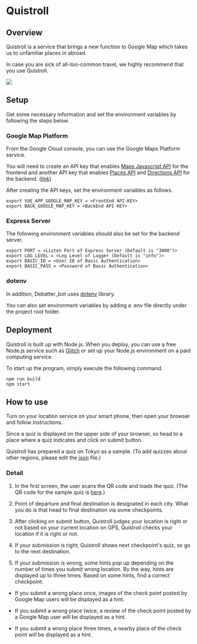 # Quistroll

## Overview

Quistroll is a service that brings a new function to Google Map which takes us to unfamiliar places in abroad.

In case you are sick of all-too-common travel, we highly recommend that you use Quistroll.

[![](https://img.youtube.com/vi/Zf3ldja1VyM/0.jpg)](https://www.youtube.com/watch?v=Zf3ldja1VyM)

## Setup
Get some necessary information and set the environment variables by following the steps below.

### Google Map Platform

From the Google Cloud console, you can use the Google Maps Platform service.

You will need to create an API key that enables [Maps Javascript API](https://developers.google.com/maps/documentation/javascript/overview) for the frontend and another API key that enables [Places API](https://developers.google.com/maps/documentation/places/web-service) and [Directions API](https://developers.google.com/maps/documentation/directions/overview) for the backend. ([link](https://developers.google.com/maps/documentation/javascript/get-api-key))

After creating the API keys, set the environment variables as follows.

```shell
export VUE_APP_GOOGLE_MAP_KEY = <FrontEnd API-KEY>
export BACK_GOOGLE_MAP_KEY = <BackEnd API-KEY>
```

### Express Server
The following environment variables should also be set for the backend server.

```shell
export PORT = <Listen Port of Express Server (Default is "3000")>
export LOG_LEVEL = <Log Level of Logger (Default is "info")>
export BASIC_ID = <User ID of Basic Authentication>
export BASIC_PASS = <Password of Basic Authentication>
```

### dotenv

In addition, Debatter_bot uses [dotenv](https://github.com/motdotla/dotenv) library.

You can also set environment variables by adding a .env file directly under the project root folder.

## Deployment

Quistroll is built up with Node.js. When you deploy, you can use a free Node.js service such as [Glitch](https://glitch.com/) or set up your Node.js environment on a paid computing service.

To start up the program, simply execute the following command.

```shell
npm run build
npm start
```

## How to use
Turn on your location service on your smart phone, then open your browser and follow instructions.

Since a quiz is displayed on the upper side of your browser, so head to a place where a quiz indicates and click on submit button.

Quistroll has prepared a quiz on Tokyo as a sample.
(To add quizzes about other regions, please edit the [json](https://github.com/Mandryl/Google-Maps-Platform-Hackathon/blob/main/server/db/initialData/quiz.json) file.)

### Detail

1. In the first screen, the user scans the QR code and loads the quiz. (The QR code for the sample quiz is [here](https://github.com/Mandryl/Google-Maps-Platform-Hackathon/blob/main/artifact/image/tokyo/Qrcode_Tokyo.jpg).)

2. Point of departure and final destination is designated in each city. What you do is that head to final destination via some checkpoints.

3. After clicking on submit button, Quistroll judges your location is right or not based on your current location on GPS, Quistroll checks your location if it is right or not. 

4. If your submission is right, Quistroll shows next checkpoint's quiz, so go to the next destination. 

5. If your submission is wrong, some hints pop up depending on the number of times you submit wrong location. By the way, hints are displayed up to three times. Based on some hints, find a correct checkpoint.
- If you submit a wrong place once, images of the check point posted by Google Map users will be displayed as a hint.

- If you submit a wrong place twice, a review of the check point posted by a Google Map user will be displayed as a hint.

- If you submit a wrong place three times, a nearby place of the check point will be displayed as a hint.
